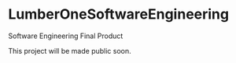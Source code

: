 # LumberOneSoftwareEngineering
Software Engineering Final Product

This project will be made public soon.
